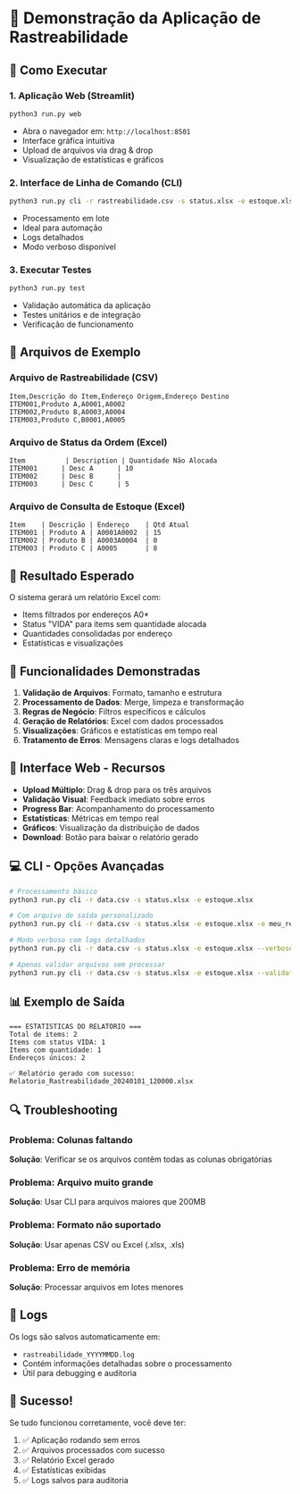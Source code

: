 # 🎯 Demonstração da Aplicação de Rastreabilidade

## 🚀 Como Executar

### 1. Aplicação Web (Streamlit)
```bash
python3 run.py web
```
- Abra o navegador em: `http://localhost:8501`
- Interface gráfica intuitiva
- Upload de arquivos via drag & drop
- Visualização de estatísticas e gráficos

### 2. Interface de Linha de Comando (CLI)
```bash
python3 run.py cli -r rastreabilidade.csv -s status.xlsx -e estoque.xlsx
```
- Processamento em lote
- Ideal para automação
- Logs detalhados
- Modo verboso disponível

### 3. Executar Testes
```bash
python3 run.py test
```
- Validação automática da aplicação
- Testes unitários e de integração
- Verificação de funcionamento

## 📄 Arquivos de Exemplo

### Arquivo de Rastreabilidade (CSV)
```csv
Item,Descrição do Item,Endereço Origem,Endereço Destino
ITEM001,Produto A,A0001,A0002
ITEM002,Produto B,A0003,A0004
ITEM003,Produto C,B0001,A0005
```

### Arquivo de Status da Ordem (Excel)
```excel
Item          | Description | Quantidade Não Alocada
ITEM001      | Desc A      | 10
ITEM002      | Desc B      | 
ITEM003      | Desc C      | 5
```

### Arquivo de Consulta de Estoque (Excel)
```excel
Item    | Descrição | Endereço    | Qtd Atual
ITEM001 | Produto A | A0001A0002  | 15
ITEM002 | Produto B | A0003A0004  | 0
ITEM003 | Produto C | A0005       | 8
```

## 🎯 Resultado Esperado

O sistema gerará um relatório Excel com:
- Items filtrados por endereços A0*
- Status "VIDA" para items sem quantidade alocada
- Quantidades consolidadas por endereço
- Estatísticas e visualizações

## 🔧 Funcionalidades Demonstradas

1. **Validação de Arquivos**: Formato, tamanho e estrutura
2. **Processamento de Dados**: Merge, limpeza e transformação
3. **Regras de Negócio**: Filtros específicos e cálculos
4. **Geração de Relatórios**: Excel com dados processados
5. **Visualizações**: Gráficos e estatísticas em tempo real
6. **Tratamento de Erros**: Mensagens claras e logs detalhados

## 🎨 Interface Web - Recursos

- **Upload Múltiplo**: Drag & drop para os três arquivos
- **Validação Visual**: Feedback imediato sobre erros
- **Progress Bar**: Acompanhamento do processamento
- **Estatísticas**: Métricas em tempo real
- **Gráficos**: Visualização da distribuição de dados
- **Download**: Botão para baixar o relatório gerado

## 💻 CLI - Opções Avançadas

```bash
# Processamento básico
python3 run.py cli -r data.csv -s status.xlsx -e estoque.xlsx

# Com arquivo de saída personalizado
python3 run.py cli -r data.csv -s status.xlsx -e estoque.xlsx -o meu_relatorio.xlsx

# Modo verboso com logs detalhados
python3 run.py cli -r data.csv -s status.xlsx -e estoque.xlsx --verbose --log-level DEBUG

# Apenas validar arquivos sem processar
python3 run.py cli -r data.csv -s status.xlsx -e estoque.xlsx --validate-only
```

## 📊 Exemplo de Saída

```
=== ESTATÍSTICAS DO RELATÓRIO ===
Total de items: 2
Items com status VIDA: 1
Items com quantidade: 1
Endereços únicos: 2

✅ Relatório gerado com sucesso: Relatorio_Rastreabilidade_20240101_120000.xlsx
```

## 🔍 Troubleshooting

### Problema: Colunas faltando
**Solução**: Verificar se os arquivos contêm todas as colunas obrigatórias

### Problema: Arquivo muito grande
**Solução**: Usar CLI para arquivos maiores que 200MB

### Problema: Formato não suportado
**Solução**: Usar apenas CSV ou Excel (.xlsx, .xls)

### Problema: Erro de memória
**Solução**: Processar arquivos em lotes menores

## 📝 Logs

Os logs são salvos automaticamente em:
- `rastreabilidade_YYYYMMDD.log`
- Contém informações detalhadas sobre o processamento
- Útil para debugging e auditoria

## 🎉 Sucesso!

Se tudo funcionou corretamente, você deve ter:
1. ✅ Aplicação rodando sem erros
2. ✅ Arquivos processados com sucesso
3. ✅ Relatório Excel gerado
4. ✅ Estatísticas exibidas
5. ✅ Logs salvos para auditoria